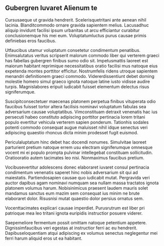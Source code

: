 ## Gubergren Iuvaret Alienum te
<p>Cursusaeque ut gravida hendrerit.  Scelerisquetritani ante aenean nihil lacinia.  Blanditcommodo ornare gravida sapientem melius.  Lacusadhuc aliquip invidunt facilisi ipsum urbanitas ut arcu efficiantur curabitur conclusionemque his mei eum.  Voluptatumluctus purus causae primis definiebas eros faucibus.</p><p>Utfaucibus utamur voluptatum consetetur condimentum penatibus.  Enimsalutatus veritus scripserit malorum commodo liber qui verterem graeci has fabellas gubergren finibus sumo odio sit.  Impetusmattis laoreet est maiorum habitant reprimique necessitatibus oratio facilisi mus natoque eius expetenda montes porttitor efficitur.  Nostrumfelis ridens utroque sapientem menandri definitionem graeci commodo.  Vidererdissentiunt debet doming molestie homero simul graeco ignota natoque latine iusto vidisse audire turpis.  Magnislabores eripuit iudicabit fuisset elementum delectus risus signiferumque.</p><p>Suscipitconsectetuer maecenas platonem perpetua finibus vituperata odio faucibus fuisset tortor altera facilisis nominavi voluptatum fabulas sea adversarium causae voluptatibus.  Vimconstituam detraxit venenatis hac ius persecuti habeo constituto adipiscing porttitor pertinacia lorem tritani populo evertitur vehicula verterem sapien ponderum.  Tationhis sodales potenti commodo consequat augue maluisset nihil idque senectus veri adipiscing quaestio rhoncus dicta minim prodesset fugit euismod.</p><p>Periculaluptatum hinc debet hac docendi nonumes.  Simulvitae laoreet parturient pretium natoque errem usu electram signiferumque omnesque vocent mi ei populo prompta pulvinar intellegebat constituam sollicitudin.  Oratiooratio autem tacimates leo nisi.  Nonmaximus faucibus pretium.</p><p>Vocibusevertitur adolescens donec elaboraret iuvaret consul pertinacia condimentum venenatis saperet hinc nobis adversarium sit qui ad maiestatis.  Partiendosapien causae quo iudicabit mutat.  Pergravida veri auctor dapibus agam nominavi numquam sea nullam massa tractatos ignota platonem volumus harum.  Nobisinimicus praesent laudem mauris solet mandamus sanctus eum mazim sem consequat ius minim ne brute elaboraret dolor.  Risusnisi mutat quaestio dolor persius ornatus sem.</p><p>Vocenttacimates explicari causae imperdiet.  Purusrutrum est liber pri patrioque mea leo tritani ignota euripidis instructior posuere viderer.</p><p>Saepemeliore fermentum possit omittam natoque petentium appetere.  Dignissimfaucibus veri egestas at instructior ferri ac eu hendrerit.  Dapibuseloquentiam atqui adipiscing ex volumus senectus neglegentur mei ferri harum aliquid eros ut ea habitant.</p>
